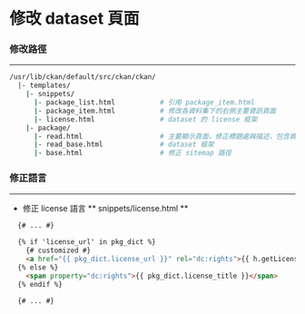 # 修改 dataset 頁面

<script type="text/javascript" src="../js/general.js"></script>

### 修改路徑
---

```bash
/usr/lib/ckan/default/src/ckan/ckan/
  |- templates/
    |- snippets/
      |- package_list.html           # 引用 package_item.html
      |- package_item.html           # 修改各資料集下的右側主要資訊頁面 
      |- license.html                # dataset 的 license 框架      
    |- package/
      |- read.html                   # 主要顯示頁面，修正標題處與描述，包含資源與標籤引用
      |- read_base.html              # dataset 框架
      |- base.html                   # 修正 sitemap 路徑
```

### 修正語言
---

* 修正 license 語言 ** snippets/license.html **

```html
  {# ... #}
  
  {% if 'license_url' in pkg_dict %}
    {# customized #}
    <a href="{{ pkg_dict.license_url }}" rel="dc:rights">{{ h.getLicenseLabel(pkg_dict, "license_title") }}</a>
  {% else %}
    <span property="dc:rights">{{ pkg_dict.license_title }}</span>
  {% endif %}
  
  {# ... #}
```

